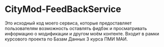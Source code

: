 # CityMod-FeedBackService
Это исходный код моего сервиса, которые предоставляет пользователям возможность оставлять фидбэк и просматривать информацию о модификации и другом моём контенте. Входит в рамки курсового проекта по Базам Данных 3 курса ПМИ МАИ.
